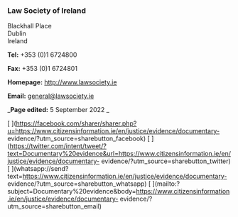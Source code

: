 ###  Law Society of Ireland

Blackhall Place  
Dublin  
Ireland

**Tel:** +353 (0)1 6724800

**Fax:** +353 (0)1 6724801

**Homepage:** [ http://www.lawsociety.ie ](http://www.lawsociety.ie)

**Email:** [ general@lawsociety.ie ](mailto:general@lawsociety.ie)

_**Page edited:** 5 September 2022 _

[
](https://facebook.com/sharer/sharer.php?u=https://www.citizensinformation.ie/en/justice/evidence/documentary-
evidence/?utm_source=sharebutton_facebook) [
](https://twitter.com/intent/tweet/?text=Documentary%20evidence&url=https://www.citizensinformation.ie/en/justice/evidence/documentary-
evidence/?utm_source=sharebutton_twitter) [
](whatsapp://send?text=https://www.citizensinformation.ie/en/justice/evidence/documentary-
evidence/?utm_source=sharebutton_whatsapp) [
](mailto:?subject=Documentary%20evidence&body=https://www.citizensinformation.ie/en/justice/evidence/documentary-
evidence/?utm_source=sharebutton_email) [ ](javascript:void\(0\))
